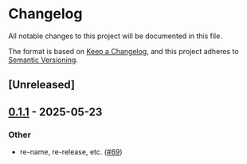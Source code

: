 # Changelog
All notable changes to this project will be documented in this file.

The format is based on [Keep a Changelog](https://keepachangelog.com/en/1.0.0/),
and this project adheres to [Semantic Versioning](https://semver.org/spec/v2.0.0.html).

## [Unreleased]

## [0.1.1](https://github.com/harnesslabs/cova/compare/cova-algebra-v0.1.0...cova-algebra-v0.1.1) - 2025-05-23

### Other
- re-name, re-release, etc. ([#69](https://github.com/harnesslabs/cova/pull/69))
